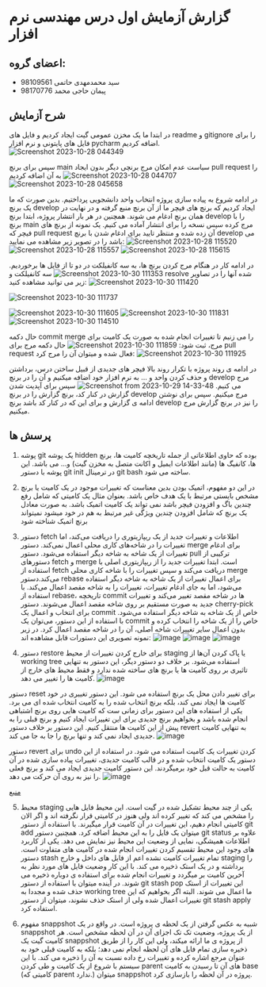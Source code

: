# گزارش آزمایش اول درس مهندسی نرم افزار
## اعضای گروه:
+ سید محمدمهدی حاتمی 98109561
+ پیمان حاجی محمد 98170776
## شرح آزمایش
در ابتدا ما یک مخزن عمومی گیت ایجاد کردیم و فایل های readme و gitignore را برای فایل های پایتونی و نرم افزار pycharm اضافه کردیم.
![Screenshot 2023-10-28 044349](https://github.com/peyman79/SE-Lab1/assets/61017890/c36c4079-a10a-4a4c-a98f-0cfedaa33b92)

سپس برای برنچ main سیاست عدم امکان مرج برنچی دیگر بدون ایجاد pull request را به آن اضافه کردیم
![Screenshot 2023-10-28 044707](https://github.com/peyman79/SE-Lab1/assets/61017890/4dd4b535-239c-423d-a902-b754b50d2ec1)
![Screenshot 2023-10-28 045658](https://github.com/peyman79/SE-Lab1/assets/61017890/2a72bbdc-ece2-4e00-85e9-8b99b4560ff3)

در ادامه شروع به پیاده سازی پروژه انتخاب واحد دانشجویی پرداختیم. بدین صورت که ما یک برنچ develop ایجاد کردیم که برنچ های فیچر ما از آن برنچ منبع گرفته و در نهایت در همان برنچ ادغام می شوند. همچنین در هر بار انتشار پروژه، ابتدا برنچ develop را با برنچ main مرج کرده سپس نسخه را برای انتشار آماده می کنیم. یک نمونه از برنچ های فیچر که pull request آن زده شده و منتظر تایید برای ادغام شدن با برنچ develop می باشد را در تصویر زیر مشاهده می نمایید:
![Screenshot 2023-10-28 115520](https://github.com/peyman79/SE-Lab1/assets/61017890/6b98ceff-198c-4d6b-9c41-fa1f3c04c61c)
![Screenshot 2023-10-28 115557](https://github.com/peyman79/SE-Lab1/assets/61017890/5f8ed96c-a7b7-4a52-b1fb-1f363547c135)
![Screenshot 2023-10-28 115615](https://github.com/peyman79/SE-Lab1/assets/61017890/f7968963-06c8-44e8-b330-3fe9eda3cc6d)


در ادامه کار در هنگام مرج کردن برنچ ها، به سه کانفیلکت در دو تا از فایل ها برخوردیم. 
![Screenshot 2023-10-30 111353](https://github.com/peyman79/SE-Lab1/assets/61017890/7f69508b-91a4-4a99-a1cb-a942197f943d)
سه کانفیلکت و resolve شده آنها را در تصاویر زیر می توانید مشاهده کنید:
![Screenshot 2023-10-30 111420](https://github.com/peyman79/SE-Lab1/assets/61017890/a37dabab-b4e2-4e1b-9145-a19957fc9820)

![Screenshot 2023-10-30 111737](https://github.com/peyman79/SE-Lab1/assets/61017890/e1478128-fbf5-47ce-b262-fd0235601874)

![Screenshot 2023-10-30 111605](https://github.com/peyman79/SE-Lab1/assets/61017890/d6b66ba2-4a49-46cd-a17c-9d22967203fb)
![Screenshot 2023-10-30 111831](https://github.com/peyman79/SE-Lab1/assets/61017890/ee8b0cfb-21ae-4fe9-85f4-4a2b9353138c)
![Screenshot 2023-10-30 114510](https://github.com/peyman79/SE-Lab1/assets/61017890/295f6bb9-9a89-4087-b8be-9089267df6a9)


حال دکمه commit merge را می زنیم تا تغییرات انجام شده به صورت یک کامیت برای مرج، ثبت شود:
![Screenshot 2023-10-30 111859](https://github.com/peyman79/SE-Lab1/assets/61017890/23002124-056d-40b0-b9e0-d737b1633452)
حال دکمه مرج برای pull request فعال شده و میتوان آن را مرج کرد:
![Screenshot 2023-10-30 111925](https://github.com/peyman79/SE-Lab1/assets/61017890/5ed9409c-08a3-41f4-bc28-2838225515d4)

در ادامه ی روند پروژه با تکرار روند بالا فیچر های جدیدی از قبیل ساختن درس، برداشتن و حذف کردن واحد و ... به نرم افزار خود اضافه میکنیم و آن را در برنچ develop مرج می کنیم. 
![Screenshot from 2023-10-29 14-33-48](https://github.com/peyman79/SE-Lab1/assets/62210297/bf0cc274-1597-46bc-8bd4-f8b5cc30e0e3)
سپس برای آپدیت شدن گزارش در کنار کد، برنچ گزارش را در برنچ develop مرج میکنیم. سپس برای نوشتن ادامه ی گزارش و برای این که در کنار کد باشد برنچ develop را نیز در برنچ گزارش مرج میکنیم. 


## پرسش ها
1. پوشه git یک پوشه hidden بوده که حاوی اطلاعاتی از جمله تاریخچه کامیت ها، برنچ ها، کانفیگ ها (مانند اطلاعات ایمیل و اکانت متصل به مخزن گیت) و... می باشد. این پوشه با دستور git init در ترمینال git bash ساخته می شود.
2. در این دو مفهوم، اتمیک بودن بدین معناست که تغییرات موجود در یک کامیت یا برنچ مشخص بایستی مرتبط با یک هدف خاص باشد. بعنوان مثال یک کامیتی که شامل رفع چندین باگ و افزودن فیچر باشد نمی تواند یک کامیت اتمیک باشد. به صورت معادل یک برنچ که شامل افزودن چندین ویژگی غیر مرتبط به هم در خود میشود نمیتواند برنچ اتمیک شناخته شود
3. دستور fetch اطلاعات و تغییرات جدید از یک ریپازیتوری را دریافت می‌کند، اما تغییرات را در شاخه‌های کاری محلی اعمال نمی‌کند. دستور merge برای ادغام تغییرات از یک شاخه به شاخه دیگر استفاده می‌شود. دستور pull ترکیبی از دستورهای fetch و merge است. ابتدا تغییرات جدید را از ریپازیتوری اصلی با استفاده از fetch دریافت می‌کند و سپس تغییرات را با شاخه کاری محلی merge می‌کند.دستور rebase برای اعمال تغییرات از یک شاخه به شاخه دیگر استفاده می‌شود، اما به جای ادغام تغییرات، تغییرات را به شاخه مقصد اعمال می‌کند. با استفاده از rebase، تاریخچه commit ها در شاخه مقصد تغییر می‌کند و تغییرات جدید به صورت مستقیم بر روی شاخه مقصد اعمال می‌شوند. دستور cherry-pick برای انتخاب و اعمال یک commit خاص از یک شاخه به شاخه دیگر استفاده می‌شود. با استفاده از این دستور، می‌توان یک commit خاص را از یک شاخه را انتخاب کرده و بدون اعمال سایر تغییرات شاخه اصلی، آن را در شاخه مقصد اعمال کرد. در زیر نمونه تصویری این دستورات قابل مشاهده اند:
![image](https://github.com/peyman79/SE-Lab1/assets/61017890/289fea74-89c7-4d7d-96f4-96f4bf80ff8c)
![image](https://github.com/peyman79/SE-Lab1/assets/61017890/db0408b9-af1d-4acd-a011-e9a05e3d389d)
![image](https://github.com/peyman79/SE-Lab1/assets/61017890/2eb14c86-6296-40c6-a721-d625553384c5)

4. دستور restore برای خارج کردن تغییرات از محیط staging یا پاک کردن آن‌ها از working tree استفاده می‌شود. بر خلاف دو دستور دیگر، این دستور به تنهایی تاثیری بر روی کامیت ها یا برنچ های ساخته شده ندارد و فقط محیط های خارج از کامیت ها را تغییر می دهد. 
![image](https://github.com/peyman79/SE-Lab1/assets/62210297/4aa40fd2-0e94-4aa5-9367-c6701d7e27a2)
   
دستور reset برای تغییر دادن محل یک برنچ استفاده می شود. این دستور تغییری در خود کامیت ها ایجاد نمی کند، بلکه برنچ انتخاب شده را به کامیت انتخاب شده ای می برد. یکی از استفاده های این دستور برای زمانی ست که کامیت هایی روی برنچ اشتباهی انجام شده باشد و بخواهیم برنچ جدیدی برای این تغییرات ایجاد کنیم و برنچ قبلی را به پیش از این کامیت ها منتقل کنیم. این دستور بر خلاف دستور revert به تنهایی کامیت جدیدی ایجاد نمی کند و تنها برنچ را جا به جا می کند. 
![image](https://github.com/peyman79/SE-Lab1/assets/62210297/c45afe90-d68a-44e2-a37b-f67fd62dbac0)

دستور revert برای undo کردن تغییرات یک کامیت استفاده می شود. در استفاده از این دستور یک کامیت انتخاب شده و در قالب کامیت جدیدی، تغییرات پیاده سازی شده در آن کامیت به حالت قبل خود برمیگردند. این دستور کامیت جدیدی ایجاد می کند و برنچ فعلی را نیز به روی آن حرکت می دهد. 
![image](https://github.com/peyman79/SE-Lab1/assets/62210297/48ca8c2b-d7a9-485d-ac8f-0fdd62011560)

[منبع](https://blog.git-init.com/how-to-undo-changes-in-git-using-reset-revert-and-restore/) 

5. محیط staging یکی از چند محیط تشکیل شده در گیت است. این محیط فایل هایی را مشخص می کند که تغییر کرده اند ولی هنوز در کامیتی قرار نگرفته اند و اگر الان کامیتی انجام دهیم، این تغییرات در آن کامیت قرار میگیرند. با استفاده از دستور git add <file> میتوان یک فایل را به این محیط اضافه کرد. همچنین دستور git status علاوه بر اطلاعات همیشگی، نمایی از وضعیت این محیط نیز نمایش می دهد. یکی از کاربرد های وجود این محیط تقسیم کردن تغییرات انجام شده در کامیت های متفاوت است.
دستور stash تمام تغییرات کامیت نشده اعم از فایل های داخل و خارج staging را برداشته و در یک استک ذخیره می کند. با این کار وضعیت فایل های مورد نظر به آخرین کامیت بر میگردد و تغییرات انجام شده برای استفاده ی دوباره ذخیره می شوند. در آینده میتوان با استفاده از دستور git stash pop این تغییرات از استک حذف شده و مجددا به working tree ما اعمال می شوند. البته اگر بخواهیم که این تغییرات اعمال شده ولی از استک حذف نشوند، میتوان از دستور git stash apply استفاده کرد.

6. مفهوم snappshot شبیه به عکس گرفتن از یک لحظه ی پروژه است. در واقع در یک snappshot از یک پروژه، وضعیت تک تک اجزای آن در آن لحظه مشخص است. هر کامیت گیت یک snappshot از پروژه ی ما ارائه میکند، ولی این کار را از طریق ذخیره سازی تمام فایل های آن لحظه انجام نمی دهد؛ بلکه به کامیت قبلی خود به عنوان مرجع اشاره کرده و تغییرات رخ داده نسبت به آن را ذخیره می کند. با این سیستم با شروع از یک کامیت و طی کردن parent های آن تا رسیدن به کامیت base (کامیتی که parent ندارد.) میتوان snappshot پروژه در آن لحظه را بازسازی کرد. 



